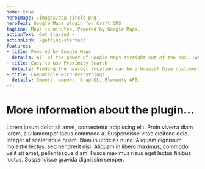 ```yaml
---
home: true
heroImage: /images/dsa-circle.png
heroText: Google Maps plugin for Craft CMS
tagline: Maps in minutes. Powered by Google Maps.
actionText: Get Started →
actionLink: /getting-started/
features:
- title: Powered by Google Maps
  details: All of the power of Google Maps straight out of the box. Twig code makes it easy to drop fully-rendered maps directly onto the page.
- title: Easy to use Proximity Search
  details: Finding the nearest location can be a breeze! Give customers an easy way to track down a store near them.
- title: Compatible with everything!
  details: Import, export, GraphQL, Elements API.
---
```


# More information about the plugin...

Lorem ipsum dolor sit amet, consectetur adipiscing elit. Proin viverra diam lorem, a ullamcorper lacus commodo a. Suspendisse vitae eleifend odio. Integer at scelerisque quam. Nam in ultricies nunc. Aliquam dignissim molestie lectus, sed hendrerit nisi. Aliquam in libero maximus, commodo velit sit amet, pellentesque diam. Fusce maximus risus eget lectus finibus luctus. Suspendisse gravida dignissim semper.
